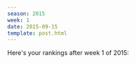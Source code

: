 ```yaml
---
season: 2015
week: 1
date: 2015-09-15
template: post.html
---
```


Here's your rankings after week 1 of 2015:
